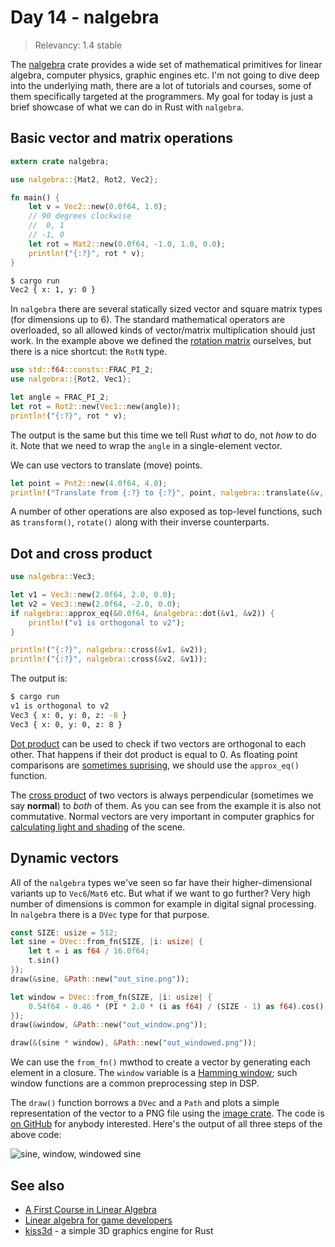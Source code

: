 # Day 14 - nalgebra

> Relevancy: 1.4 stable

The [nalgebra](https://crates.io/crates/nalgebra) crate provides a wide set of mathematical primitives for linear algebra, computer physics, graphic engines etc. I'm not going to dive deep into the underlying math, there are a lot of tutorials and courses, some of them specifically targeted at the programmers. My goal for today is just a brief showcase of what we can do in Rust with `nalgebra`.

Basic vector and matrix operations
----------------------------------

```rust
extern crate nalgebra;

use nalgebra::{Mat2, Rot2, Vec2};

fn main() {
    let v = Vec2::new(0.0f64, 1.0);
    // 90 degrees clockwise
    //  0, 1
    // -1, 0
    let rot = Mat2::new(0.0f64, -1.0, 1.0, 0.0);
    println!("{:?}", rot * v);
}
```

```sh
$ cargo run
Vec2 { x: 1, y: 0 }
```

In `nalgebra` there are several statically sized vector and square matrix types (for dimensions up to 6). The standard mathematical operators are overloaded, so all allowed kinds of vector/matrix multiplication should just work. In the example above we defined the [rotation matrix](http://en.wikipedia.org/wiki/Rotation_matrix) ourselves, but there is a nice shortcut: the `RotN` type.

```rust
use std::f64::consts::FRAC_PI_2;
use nalgebra::{Rot2, Vec1};

let angle = FRAC_PI_2;
let rot = Rot2::new(Vec1::new(angle));
println!("{:?}", rot * v);
```

The output is the same but this time we tell Rust *what* to do, not *how* to do it. Note that we need to wrap the `angle` in a single-element vector.

We can use vectors to translate (move) points.

```rust
let point = Pnt2::new(4.0f64, 4.0);
println!("Translate from {:?} to {:?}", point, nalgebra::translate(&v, &point));
```

A number of other operations are also exposed as top-level functions, such as `transform()`, `rotate()` along with their inverse counterparts.

Dot and cross product
---------------------

```rust
use nalgebra::Vec3;

let v1 = Vec3::new(2.0f64, 2.0, 0.0);
let v2 = Vec3::new(2.0f64, -2.0, 0.0);
if nalgebra::approx_eq(&0.0f64, &nalgebra::dot(&v1, &v2)) {
    println!("v1 is orthogonal to v2");
}

println!("{:?}", nalgebra::cross(&v1, &v2));
println!("{:?}", nalgebra::cross(&v2, &v1));
```

The output is:

```sh
$ cargo run
v1 is orthogonal to v2
Vec3 { x: 0, y: 0, z: -8 }
Vec3 { x: 0, y: 0, z: 8 }
```

[Dot product](http://en.wikipedia.org/wiki/Dot_product) can be used to check if two vectors are orthogonal to each other. That happens if their dot product is equal to 0. As floating point comparisons are [sometimes suprising](http://www.parashift.com/c++-faq/floating-point-arith.html), we should use the `approx_eq()` function.

The [cross product](http://en.wikipedia.org/wiki/Cross_product) of two vectors is always perpendicular (sometimes we say **normal**) to *both* of them. As you can see from the example it is also not commutative. Normal vectors are very important in computer graphics for [calculating light and shading](http://www.opengl-tutorial.org/beginners-tutorials/tutorial-8-basic-shading/) of the scene.

Dynamic vectors
---------------

All of the `nalgebra` types we've seen so far have their higher-dimensional variants up to `Vec6`/`Mat6` etc. But what if we want to go further? Very high number of dimensions is common for example in digital signal processing. In `nalgebra` there is a `DVec` type for that purpose.

```rust
const SIZE: usize = 512;
let sine = DVec::from_fn(SIZE, |i: usize| {
    let t = i as f64 / 16.0f64;
    t.sin()
});
draw(&sine, &Path::new("out_sine.png"));

let window = DVec::from_fn(SIZE, |i: usize| {
    0.54f64 - 0.46 * (PI * 2.0 * (i as f64) / (SIZE - 1) as f64).cos()
});
draw(&window, &Path::new("out_window.png"));

draw(&(sine * window), &Path::new("out_windowed.png"));
```

We can use the `from_fn()` mwthod to create a vector by generating each element in a closure. The `window` variable is a [Hamming window](http://en.wikipedia.org/wiki/Window_function#Hamming_window); such window functions are a common preprocessing step in DSP.

The `draw()` function borrows a `DVec` and a `Path` and plots a simple representation of the vector to a PNG file using the [image crate](https://siciarz.net/24-days-of-rust-image/). The code is [on GitHub](https://github.com/zsiciarz/24daysofrust/blob/9a88969f156581da8ba16ae50c87d884983b17c9/src/day14.rs#L11) for anybody interested. Here's the output of all three steps of the above code:

![sine, window, windowed sine](//i.imgur.com/mQKFms3.png)

See also
--------

* [A First Course in Linear Algebra](http://linear.ups.edu/html/fcla.html)
* [Linear algebra for game developers](http://blog.wolfire.com/2009/07/linear-algebra-for-game-developers-part-1/)
* [kiss3d](https://github.com/sebcrozet/kiss3d) - a simple 3D graphics engine for Rust
